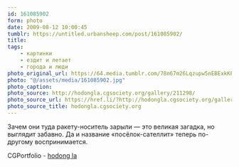```yaml
---
id: 161085902
form: photo
date: 2009-08-12 10:00:45
tumblr: https://untitled.urbansheep.com/post/161085902/
title:
tags:
    - картинки
    - ездит и летает
    - города и люди
photo_original_url: https://64.media.tumblr.com/78n67m26Lqzupw5nEBExkKPyo1_1280.jpg
photo: "@/assets/media/161085902.jpg"
photo_caption:
photo_source: http://hodongla.cgsociety.org/gallery/211298/
photo_source_url: https://href.li/?http://hodongla.cgsociety.org/gallery/211298/
photo_source_title: hodongla.cgsociety.org
---
```


<p>Зачем они туда ракету-носитель зарыли — это великая загадка, но выглядит забавно. Да и название «посёлок-сателлит» теперь по-другому воспринимается.</p>

<p>CGPortfolio - <a href="http://hodongla.cgsociety.org/gallery/211298/">hodong la</a></p>
